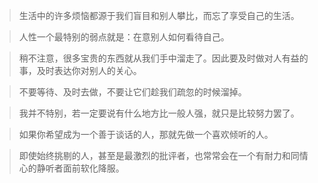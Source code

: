 >生活中的许多烦恼都源于我们盲目和别人攀比，而忘了享受自己的生活。

>人性一个最特别的弱点就是：在意别人如何看待自己。

>稍不注意，很多宝贵的东西就从我们手中溜走了。因此要及时做对人有益的事，及时表达你对别人的关心。

>不要等待、及时去做，不要让它们趁我们疏忽的时候溜掉。

>我并不特别，若一定要说有什么地方比一般人强，就只是比较努力罢了。

>如果你希望成为一个善于谈话的人，那就先做一个喜欢倾听的人。

>即使始终挑剔的人，甚至是最激烈的批评者，也常常会在一个有耐力和同情心的静听者面前软化降服。

